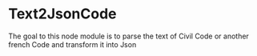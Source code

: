 Text2JsonCode
=============
The goal to this node module is to parse the text of Civil Code or another french Code and transform it into Json

